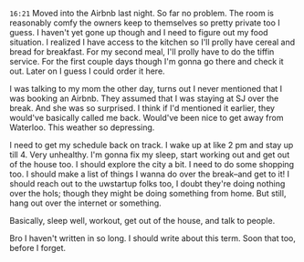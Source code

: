 `16:21`
Moved into the Airbnb last night. So far no problem. The room is reasonably comfy the owners keep to themselves so pretty private too I guess. I haven't yet gone up though and I need to figure out my food situation. I realized I have access to the kitchen so I'll prolly have cereal and bread for breakfast. For my second meal, I'll prolly have to do the tiffin service. For the first couple days though I'm gonna go there and check it out. Later on I guess I could order it here.

I was talking to my mom the other day, turns out I never mentioned that I was booking an Airbnb. They assumed that I was staying at SJ over the break. And she was so surprised. I think if I'd mentioned it earlier, they would've basically called me back. Would've been nice to get away from Waterloo. This weather so depressing.

I need to get my schedule back on track. I wake up at like 2 pm and stay up till 4. Very unhealthy. I'm gonna fix my sleep, start working out and get out of the house too. I should explore the city a bit. I need to do some shopping too. I should make a list of things I wanna do over the break–and get to it! I should reach out to the uwstartup folks too, I doubt they're doing nothing over the hols; though they might be doing something from home. But still, hang out over the internet or something.

Basically, sleep well, workout, get out of the house, and talk to people.

Bro I haven't written in so long. I should write about this term. Soon that too, before I forget.